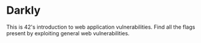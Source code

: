 # Darkly

This is 42's introduction to web application vulnerabilities.
Find all the flags present by exploiting general web vulnerabilities.

